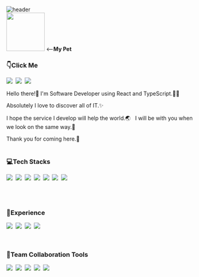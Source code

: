 ![header](https://capsule-render.vercel.app/api?type=waving&color=auto&height=300&section=header&text=Han&fontSize=60&fontColor=ffffff&fontAlignY=40&animation=fadeIn)<br/>
<img src="https://github.githubassets.com/images/mona-loading-dark.gif" width="100" height="100"/>
<--**My Pet**

### 👇Click Me
<a href="https://www.linkedin.com/in/han-baek-6724a7217/"><img src="https://img.shields.io/badge/LinkedIn-0A66C2?style=flat-square&logo=LinkedIn&logoColor=white"/></a>&nbsp;
<a href="https://periwinkle-spade-c8b.notion.site/HAN-BAEK-21c7a57f96cb414fb69347aeeeb06f72"><img src="https://img.shields.io/badge/Notion-000000?style=flat-square&logo=Notion&logoColor=white"/></a>&nbsp;
<a href="https://medium.com/@bms6168"><img src="https://img.shields.io/badge/Medium-000000?style=flat-square&logo=Medium&logoColor=white"/></a>&nbsp;

Hello there!👋 I'm Software Developer using React and TypeScript.👨‍💻<br/>

Absolutely I love to discover all of IT.✨<br/>

I hope the service I develop will help the world.🌏&nbsp;&nbsp;&nbsp;I will be with you when we look on the same way.🤝<br/>

Thank you for coming here.🙏
<br/><br/>

### 💻Tech Stacks
<img src="https://img.shields.io/badge/React-61DAFB?style=flat-square&logo=React&logoColor=white"/>&nbsp;
<img src="https://img.shields.io/badge/TypeScript-3178C6?style=flat-square&logo=TypeScript&logoColor=white"/>&nbsp;
<img src="https://img.shields.io/badge/JavaScript-F7DF1E?style=flat-square&logo=JavaScript&logoColor=white"/>&nbsp;
<img src="https://img.shields.io/badge/GraphQL-E10098?style=flat-square&logo=GraphQL&logoColor=white"/>&nbsp;
<img src="https://img.shields.io/badge/Node.js-339933?style=flat-square&logo=Node.js&logoColor=white"/>&nbsp;
<img src="https://img.shields.io/badge/Redux-764ABC?style=flat-square&logo=Redux&logoColor=white"/>&nbsp;
<img src="https://img.shields.io/badge/MySQL-4479A1?style=flat-square&logo=MySQL&logoColor=white"/>&nbsp;

<br/><br/>

### 👀Experience
<img src="https://img.shields.io/badge/Python-3776AB?style=flat-square&logo=Python&logoColor=white"/>&nbsp;
<img src="https://img.shields.io/badge/C-A8B9CC?style=flat-square&logo=C&logoColor=white"/>&nbsp;
<img src="https://img.shields.io/badge/Android-3DDC84?style=flat-square&logo=Android&logoColor=white"/>&nbsp;
<img src="https://img.shields.io/badge/ios-000000?style=flat-square&logo=ios&logoColor=white"/>&nbsp;

<br/>


### 🌈Team Collaboration Tools
<img src="https://img.shields.io/badge/Jira-0052CC?style=flat-square&logo=Jira&logoColor=white"/>&nbsp;
<img src="https://img.shields.io/badge/Figma-F24E1E?style=flat-square&logo=Figma&logoColor=white"/>&nbsp;
<img src="https://img.shields.io/badge/Slack-4A154B?style=flat-square&logo=Slack&logoColor=white"/>&nbsp;
<img src="https://img.shields.io/badge/Postman-FF6C37?style=flat-square&logo=Postman&logoColor=white"/>&nbsp;
<img src="https://img.shields.io/badge/Git-F05032?style=flat-square&logo=Git&logoColor=white"/>&nbsp;
<br/>
